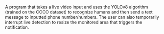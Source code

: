 A program that takes a live video input and uses the YOLOv8 algorithm (trained on the COCO dataset) to recognize humans and then send a text message to inputted phone number/numbers. The user can also temporarily interrupt live detection to resize the monitored area that triggers the notification.